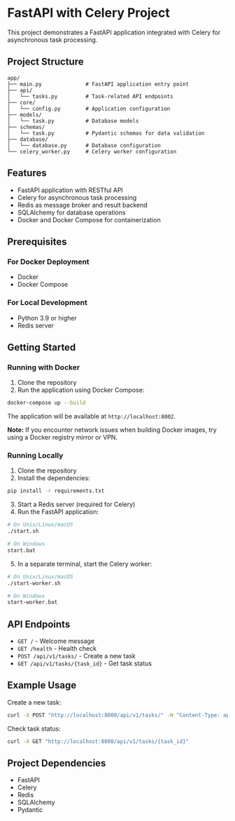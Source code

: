 # FastAPI with Celery Project

This project demonstrates a FastAPI application integrated with Celery for asynchronous task processing.

## Project Structure

```
app/
├── main.py              # FastAPI application entry point
├── api/
│   └── tasks.py         # Task-related API endpoints
├── core/
│   └── config.py        # Application configuration
├── models/
│   └── task.py          # Database models
├── schemas/
│   └── task.py          # Pydantic schemas for data validation
├── database/
│   └── database.py      # Database configuration
└── celery_worker.py     # Celery worker configuration
```

## Features

- FastAPI application with RESTful API
- Celery for asynchronous task processing
- Redis as message broker and result backend
- SQLAlchemy for database operations
- Docker and Docker Compose for containerization

## Prerequisites

### For Docker Deployment
- Docker
- Docker Compose

### For Local Development
- Python 3.9 or higher
- Redis server

## Getting Started

### Running with Docker

1. Clone the repository
2. Run the application using Docker Compose:

```bash
docker-compose up --build
```

The application will be available at `http://localhost:8002`.

**Note:** If you encounter network issues when building Docker images, try using a Docker registry mirror or VPN.

### Running Locally

1. Clone the repository
2. Install the dependencies:

```bash
pip install -r requirements.txt
```

3. Start a Redis server (required for Celery)
4. Run the FastAPI application:

```bash
# On Unix/Linux/macOS
./start.sh

# On Windows
start.bat
```

5. In a separate terminal, start the Celery worker:

```bash
# On Unix/Linux/macOS
./start-worker.sh

# On Windows
start-worker.bat
```

## API Endpoints

- `GET /` - Welcome message
- `GET /health` - Health check
- `POST /api/v1/tasks/` - Create a new task
- `GET /api/v1/tasks/{task_id}` - Get task status

## Example Usage

Create a new task:

```bash
curl -X POST "http://localhost:8000/api/v1/tasks/" -H "Content-Type: application/json" -d '{"type": "compute", "data": {"numbers": [1, 2, 3, 4, 5]}}'
```

Check task status:

```bash
curl -X GET "http://localhost:8000/api/v1/tasks/{task_id}"
```

## Project Dependencies

- FastAPI
- Celery
- Redis
- SQLAlchemy
- Pydantic